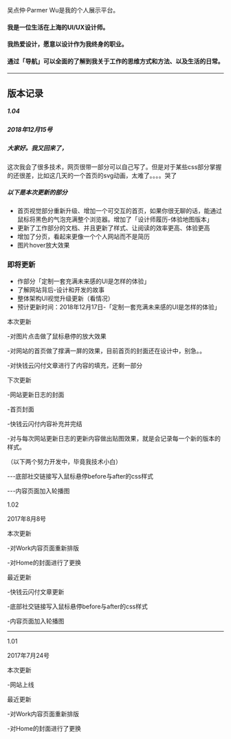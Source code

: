 吴点仲·Parmer Wu是我的个人展示平台。

#### 我是一位生活在上海的UI/UX设计师。
#### 我热爱设计，愿意以设计作为我终身的职业。
#### 通过「导航」可以全面的了解到我关于工作的思维方式和方法、以及生活的日常。

<hr>

## 版本记录

##### 1.04

##### 2018年12月15号

##### 大家好。我又回来了，
这次我会了很多技术，网页很带一部分可以自己写了。但是对于某些css部分掌握的还很差，比如这几天的一个首页的svg动画，太难了。。。。哭了


##### 以下是本次更新的部分

* 首页视觉部分重新升级、增加一个可交互的首页，如果你很无聊的话，能通过鼠标将黑色的气泡充满整个浏览器。增加了「设计师履历-体验地图版本」
* 更新了工作部分的文档、并且更新了样式、让阅读的效率更高、体验更高
* 增加了分页，看起来更像一个个人网站而不是简历
* 图片hover放大效果

### 即将更新

* 作部分「定制一套充满未来感的UI是怎样的体验」
* 了解网站背后-设计和开发的故事
* 整体架构UI视觉升级更新（看情况）
* 预计更新时间：2018年12月17日-「定制一套充满未来感的UI是怎样的体验」

 

 

本次更新

-对图片点击做了鼠标悬停的放大效果

-对网站的首页做了撑满一屏的效果，目前首页的封面还在设计中，别急。。

-对快钱云闪付文章进行了内容的填充，还剩一部分

下次更新

-网站更新日志的封面

-首页封面

-快钱云闪付内容补充并完结

-对与每次网站更新日志的更新内容做出贴图效果，就是会记录每一个新的版本的样式。

（以下两个努力开发中，毕竟我技术小白）

---底部社交链接写入鼠标悬停before与after的css样式

---内容页面加入轮播图


1.02

2017年8月8号

本次更新

-对Work内容页面重新排版

-对Home的封面进行了更换

最近更新

-快钱云闪付文章更新

-底部社交链接写入鼠标悬停before与after的css样式

-内容页面加入轮播图

------------------------------------

1.01

2017年7月24号

本次更新

-网站上线

最近更新

-对Work内容页面重新排版

-对Home的封面进行了更换
